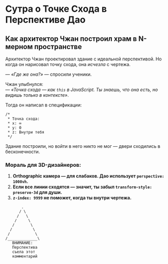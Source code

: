 # Сутра о Точке Схода в Перспективе Дао

## **Как архитектор Чжан построил храм в N-мерном пространстве**  

Архитектор Чжан проектировал здание с идеальной перспективой. Но когда он нарисовал точку схода, она *исчезла* с чертежа.  

— *«Где же она?»* — спросили ученики.  

Чжан улыбнулся:  
— *«Точка схода — как `this` в JavaScript. Ты знаешь, что она есть, но видишь только в контексте»*.  

Тогда он написал в спецификации:  

```text
/*  
 * Точка схода:  
 * x: ∞  
 * y: 0  
 * z: Внутри тебя  
 */  
```  

Здание построили, но войти в него никто не мог — двери сходились в бесконечности.  

### **Мораль для 3D-дизайнеров:**  

1. **Orthographic камера — для слабаков. Дао использует `perspective: 1000vh`.**  
2. **Если все линии сходятся — значит, ты забыл `transform-style: preserve-3d` для души.**  
3. **`z-index: 9999` не поможет, когда ты внутри чертежа.**  

```text
       .  
      / \  
     /   \  
    /     \  
   /       \  
  /         \  
 /           \  
/_____________\  
   ВНИМАНИЕ:  
   Перспектива  
   съела этот  
   комментарий  
```
